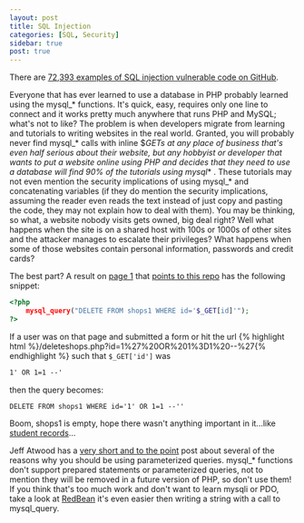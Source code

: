 ```yaml
---
layout: post
title: SQL Injection
categories: [SQL, Security]
sidebar: true
post: true
---
```

There are 
[72,393 examples of SQL injection vulnerable code on GitHub](https://github.com/search?p=1&q=extension%3Aphp+mysql_query+%24_GET).

Everyone that has ever learned to use a database in PHP probably learned using the mysql_* functions. It's quick,
easy, requires only one line to connect and it works pretty much anywhere that runs PHP and MySQL; what's not to like?
The problem is when developers migrate from learning and tutorials to writing websites in the real world. Granted, 
you will probably never find mysql_* calls with inline $_GETs at any place of business that's even half serious about
their website, but any hobbyist or developer that wants to put a website online using PHP and decides that they need to
use a database will find 90% of the tutorials using mysql_* . These tutorials may not even mention the security implications
of using mysql_* and concatenating variables (if they do mention the security implications, assuming the reader even reads the text
instead of just copy and pasting the code, they may not explain how to deal with them). You may be thinking, so what, a website
nobody visits gets owned, big deal right? Well what happens when the site is on a shared host with 100s or 1000s of other
sites and the attacker manages to escalate their privileges? What happens when some of those websites contain personal information, 
passwords and credit cards?

The best part? A result on [page 1](https://github.com/search?p=1&q=extension%3Aphp+mysql_query+%24_GET)
that [points to this repo](https://github.com/d7my11/alwaleed/blob/885b419544ecc981068da369be15f18e1fb0e0b8/cpannel/deleteshops.php)
has the following snippet:

```php
<?php
    mysql_query("DELETE FROM shops1 WHERE id='$_GET[id]'");
?>
```

If a user was on that page and submitted a form or hit the url {% highlight html %}/deleteshops.php?id=1%27%20OR%201%3D1%20--%27{% endhighlight %}
such that `$_GET['id']` was 

```html
1' OR 1=1 --'
```

 then the query becomes:

```mysql
DELETE FROM shops1 WHERE id='1' OR 1=1 --''
```

Boom, shops1 is empty, hope there wasn't anything important in it...like [student records](http://xkcd.com/327/)...

Jeff Atwood has a [very short and to the point](http://www.codinghorror.com/blog/2005/04/give-me-parameterized-sql-or-give-me-death.html)
post about several of the reasons why you should be using parameterized queries. mysql_* functions don't support prepared statements or
parameterized queries, not to mention they will be removed in a future version of PHP, so don't use them!
If you think that's too much work and don't want to learn mysqli or PDO, take a look at [RedBean](http://redbeanphp.com/)
it's even easier then writing a string with a call to mysql_query.
